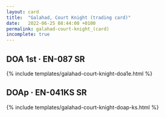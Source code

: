 ```yaml
---
layout: card
title:  "Galahad, Court Knight (trading card)"
date:   2022-06-25 08:44:00 +0100
permalink: galahad-court-knight_(card)
incomplete: true
---
```


## DOA 1st &middot; EN-087 SR

{% include templates/galahad-court-knight-doa1e.html %}


## DOAp &middot; EN-041KS SR

{% include templates/galahad-court-knight-doap-ks.html %}
